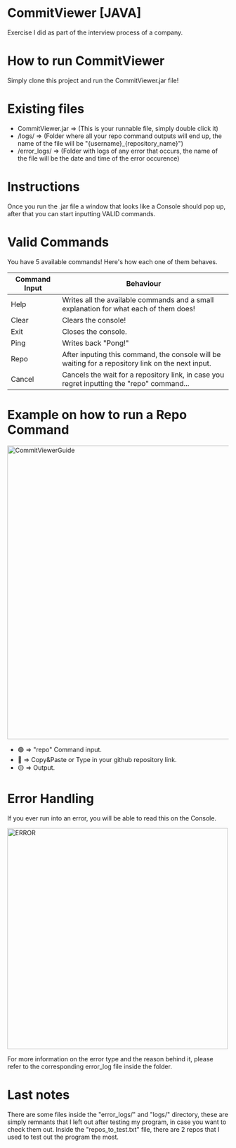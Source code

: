 # CommitViewer [JAVA]
Exercise I did as part of the interview process of a company.

# How to run CommitViewer
Simply clone this project and run the CommitViewer.jar file!

# Existing files
* CommitViewer.jar  =>  (This is your runnable file, simply double click it)
* /logs/  =>  (Folder where all your repo command outputs will end up, the name of the file will be "{username}_{repository_name}")
* /error_logs/  =>  (Folder with logs of any error that occurs, the name of the file will be the date and time of the error occurence)

# Instructions
Once you run the .jar file a window that looks like a Console should pop up, after that you can start inputting VALID commands.

# Valid Commands
You have 5 available commands! Here's how each one of them behaves.

Command Input | Behaviour
------------ | -------------
Help | Writes all the available commands and a small explanation for what each of them does!
Clear | Clears the console!
Exit | Closes the console.
Ping | Writes back "Pong!"
Repo | After inputing this command, the console will be waiting for a repository link on the next input.
Cancel | Cancels the wait for a repository link, in case you regret inputting the "repo" command...

# Example on how to run a Repo Command 


<img width="667" alt="CommitViewerGuide" src="https://user-images.githubusercontent.com/79148194/124416460-f3a81a80-dd4e-11eb-99c6-eb35eb34ae2e.png">

* 🟢  =>  "repo" Command input.
* 🔵  =>  Copy&Paste or Type in your github repository link.
* 🟡  =>  Output.

# Error Handling
If you ever run into an error, you will be able to read this on the Console.

<img width="502" alt="ERROR" src="https://user-images.githubusercontent.com/79148194/124417020-2e5e8280-dd50-11eb-8e77-7f641ac77394.png">

For more information on the error type and the reason behind it, please refer to the corresponding error_log file inside the folder.

# Last notes
There are some files inside the "error_logs/" and "logs/" directory, these are simply remnants that I left out after testing my program, in case you want to check them out.
Inside the "repos_to_test.txt" file, there are 2 repos that I used to test out the program the most.
